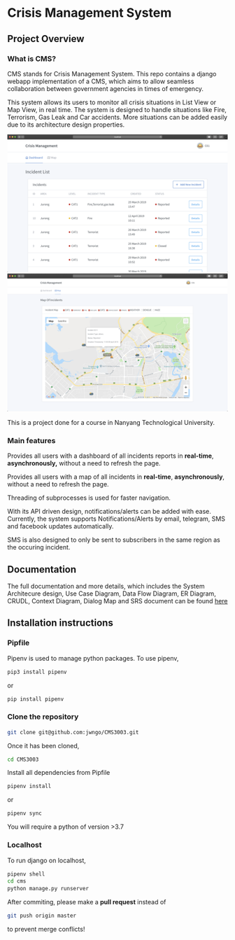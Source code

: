 # Crisis Management System 

## Project Overview

### What is CMS? 
CMS stands for Crisis Management System. This repo contains a django 
webapp implementation of a CMS, which aims to allow seamless collaboration
between government agencies in times of emergency. 

This system allows its users to monitor all crisis situations in List View 
or Map View, in real time. The system is designed to handle situations 
like Fire, Terrorism, Gas Leak and Car accidents. More situations 
can be added easily due to its architecture design properties.

![List View](README_src/COListOfIncidents.png)
![Map View](README_src/COViewMap.png)

This is a project done for a course in Nanyang Technological University. 


### Main features
Provides all users with a dashboard of all incidents reports in **real-time**, 
**asynchronously,** without a need to refresh the page.

Provides all users with a map of all incidents in **real-time**, **asynchronously**,
without a need to refresh the page.

Threading of subprocesses is used for faster navigation.

With its API driven design, notifications/alerts can be added with ease. 
Currently, the system supports Notifications/Alerts by email, telegram, SMS
and facebook updates automatically.  
 
SMS is also designed to only be sent to subscribers in the same region as the occuring incident. 

## Documentation 

The full documentation and more details, which includes the System Architecure design, Use Case Diagram,
Data Flow Diagram, ER Diagram, CRUDL, Context Diagram, Dialog Map and SRS document can be found
[here](https://okkarmin.github.io/CMSAPI.github.io/#/Diagrams)




## Installation instructions
### Pipfile 
Pipenv is used to manage python packages.
To use pipenv, 
```bash
pip3 install pipenv
```
or 
```bash
pip install pipenv
```
 
### Clone the repository

```bash
git clone git@github.com:jwngo/CMS3003.git
```

Once it has been cloned, 
```bash 
cd CMS3003
```
Install all dependencies from Pipfile
```bash
pipenv install 
``` 
or 
```bash
pipenv sync
``` 
You will require a python of version >3.7

### Localhost

To run django on localhost, 

```bash
pipenv shell
cd cms
python manage.py runserver
``` 

After commiting, please make a **pull request** instead of 
```bash 
git push origin master
``` 
to prevent merge conflicts! 
